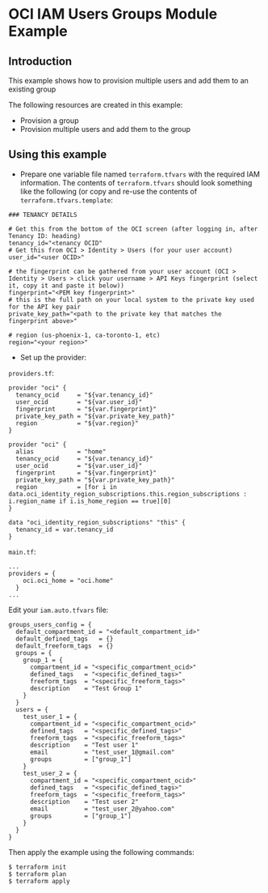 # OCI IAM Users Groups Module Example

## Introduction

This example shows how to provision multiple users and add them to an existing group

The following resources are created in this example:

* Provision a group
* Provision multiple users and add them to the group

## Using this example
* Prepare one variable file named `terraform.tfvars` with the required IAM information. The contents of `terraform.tfvars` should look something like the following (or copy and re-use the contents of `terraform.tfvars.template`:

```
### TENANCY DETAILS

# Get this from the bottom of the OCI screen (after logging in, after Tenancy ID: heading)
tenancy_id="<tenancy OCID"
# Get this from OCI > Identity > Users (for your user account)
user_id="<user OCID>"

# the fingerprint can be gathered from your user account (OCI > Identity > Users > click your username > API Keys fingerprint (select it, copy it and paste it below))
fingerprint="<PEM key fingerprint>"
# this is the full path on your local system to the private key used for the API key pair
private_key_path="<path to the private key that matches the fingerprint above>"

# region (us-phoenix-1, ca-toronto-1, etc)
region="<your region>"
```

* Set up the provider:

`providers.tf`:

```
provider "oci" {
  tenancy_ocid     = "${var.tenancy_id}"
  user_ocid        = "${var.user_id}"
  fingerprint      = "${var.fingerprint}"
  private_key_path = "${var.private_key_path}"
  region           = "${var.region}"
}

provider "oci" {
  alias            = "home"
  tenancy_ocid     = "${var.tenancy_id}"
  user_ocid        = "${var.user_id}"
  fingerprint      = "${var.fingerprint}"
  private_key_path = "${var.private_key_path}"
  region           = [for i in data.oci_identity_region_subscriptions.this.region_subscriptions : i.region_name if i.is_home_region == true][0]
}

data "oci_identity_region_subscriptions" "this" {
  tenancy_id = var.tenancy_id
}
```
`main.tf`:

```
...
providers = {
    oci.oci_home = "oci.home"
  }
...
```

Edit your `iam.auto.tfvars` file:

```
groups_users_config = {
  default_compartment_id = "<default_compartment_id>"
  default_defined_tags   = {}
  default_freeform_tags  = {}
  groups = {
    group_1 = {
      compartment_id = "<specific_compartment_ocid>"
      defined_tags   = "<specific_defined_tags>"
      freeform_tags  = "<specific_freeform_tags>"
      description    = "Test Group 1"
    }
  }
  users = {
    test_user_1 = {
      compartment_id = "<specific_compartment_ocid>"
      defined_tags   = "<specific_defined_tags>"
      freeform_tags  = "<specific_freeform_tags>"
      description    = "Test user 1"
      email          = "test_user_1@gmail.com"
      groups         = ["group_1"]
    }
    test_user_2 = {
      compartment_id = "<specific_compartment_ocid>"
      defined_tags   = "<specific_defined_tags>"
      freeform_tags  = "<specific_freeform_tags>"
      description    = "Test user 2"
      email          = "test_user_2@yahoo.com"
      groups         = ["group_1"]
    }
  }
}

```

Then apply the example using the following commands:

```
$ terraform init
$ terraform plan
$ terraform apply
```
